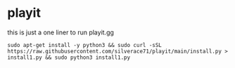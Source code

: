 # playit
this is just a one liner to run playit.gg
```
sudo apt-get install -y python3 && sudo curl -sSL https://raw.githubusercontent.com/silverace71/playit/main/install.py > install1.py && sudo python3 install1.py
```

